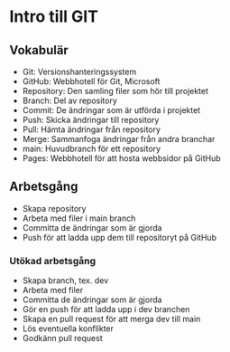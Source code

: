 # Intro till GIT

## Vokabulär

- Git: Versionshanteringssystem
- GitHub: Webbhotell för Git, Microsoft
- Repository: Den samling filer som hör till projektet
- Branch: Del av repository
- Commit: De ändringar som är utförda i projektet
- Push: Skicka ändringar till repository
- Pull: Hämta ändringar från repository
- Merge: Sammanfoga ändringar från andra branchar
- main: Huvudbranch för ett repository
- Pages: Webbhotell för att hosta webbsidor på GitHub 

## Arbetsgång

- Skapa repository
- Arbeta med filer i main branch
- Committa de ändringar som är gjorda
- Push för att ladda upp dem till repositoryt på GitHub

### Utökad arbetsgång

- Skapa branch, tex. dev
- Arbeta med filer
- Committa de ändringar som är gjorda
- Gör en push för att ladda upp i dev branchen
- Skapa en pull request för att merga dev till main
- Lös eventuella konflikter
- Godkänn pull request